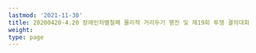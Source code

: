 ```yaml
---
lastmod: '2021-11-30'
title: 20200420-4.20 장애인차별철폐 물리적 거리두기 행진 및 제19회 투쟁 결의대회
weight: 
type: page
---
```

